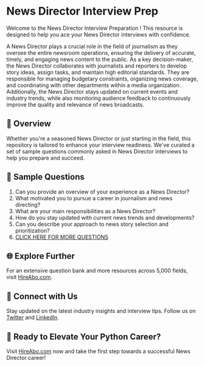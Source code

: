 # News Director Interview Prep

Welcome to the News Director Interview Preparation ! This resource is designed to help you ace your News Director interviews with confidence.

A News Director plays a crucial role in the field of journalism as they oversee the entire newsroom operations, ensuring the delivery of accurate, timely, and engaging news content to the public. As a key decision-maker, the News Director collaborates with journalists and reporters to develop story ideas, assign tasks, and maintain high editorial standards. They are responsible for managing budgetary constraints, organizing news coverage, and coordinating with other departments within a media organization. Additionally, the News Director stays updated on current events and industry trends, while also monitoring audience feedback to continuously improve the quality and relevance of news broadcasts.

## 🚀 Overview

Whether you're a seasoned News Director or just starting in the field, this repository is tailored to enhance your interview readiness. We've curated a set of sample questions commonly asked in News Director interviews to help you prepare and succeed.

## 📝 Sample Questions

1. Can you provide an overview of your experience as a News Director?
2. What motivated you to pursue a career in journalism and news directing?
3. What are your main responsibilities as a News Director?
4. How do you stay updated with current news trends and developments?
5. Can you describe your approach to news story selection and prioritization?
6. [CLICK HERE FOR MORE QUESTIONS](https://hireabo.com/job/8_0_34/News%20Director)

## 🌐 Explore Further

For an extensive question bank and more resources across 5,000 fields, visit [HireAbo.com](https://www.hireabo.com).

## 📱 Connect with Us

Stay updated on the latest industry insights and interview tips. Follow us on [Twitter](https://twitter.com/hireabo) and [LinkedIn](https://www.linkedin.com/in/hire-abo-3609972a8/).

## 🚀 Ready to Elevate Your Python Career?

Visit [HireAbo.com](https://www.hireabo.com) now and take the first step towards a successful News Director career!